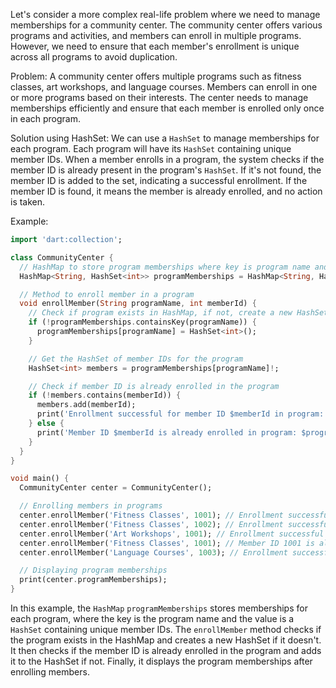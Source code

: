 Let's consider a more complex real-life problem where we need to manage memberships for a community center. The community center offers various programs and activities, and members can enroll in multiple programs. However, we need to ensure that each member's enrollment is unique across all programs to avoid duplication.

Problem:
A community center offers multiple programs such as fitness classes, art workshops, and language courses. Members can enroll in one or more programs based on their interests. The center needs to manage memberships efficiently and ensure that each member is enrolled only once in each program.

Solution using HashSet:
We can use a `HashSet` to manage memberships for each program. Each program will have its `HashSet` containing unique member IDs. When a member enrolls in a program, the system checks if the member ID is already present in the program's `HashSet`. If it's not found, the member ID is added to the set, indicating a successful enrollment. If the member ID is found, it means the member is already enrolled, and no action is taken.

Example:

```dart
import 'dart:collection';

class CommunityCenter {
  // HashMap to store program memberships where key is program name and value is HashSet of member IDs
  HashMap<String, HashSet<int>> programMemberships = HashMap<String, HashSet<int>>();

  // Method to enroll member in a program
  void enrollMember(String programName, int memberId) {
    // Check if program exists in HashMap, if not, create a new HashSet for the program
    if (!programMemberships.containsKey(programName)) {
      programMemberships[programName] = HashSet<int>();
    }

    // Get the HashSet of member IDs for the program
    HashSet<int> members = programMemberships[programName]!;

    // Check if member ID is already enrolled in the program
    if (!members.contains(memberId)) {
      members.add(memberId);
      print('Enrollment successful for member ID $memberId in program: $programName');
    } else {
      print('Member ID $memberId is already enrolled in program: $programName');
    }
  }
}

void main() {
  CommunityCenter center = CommunityCenter();

  // Enrolling members in programs
  center.enrollMember('Fitness Classes', 1001); // Enrollment successful
  center.enrollMember('Fitness Classes', 1002); // Enrollment successful
  center.enrollMember('Art Workshops', 1001); // Enrollment successful
  center.enrollMember('Fitness Classes', 1001); // Member ID 1001 is already enrolled
  center.enrollMember('Language Courses', 1003); // Enrollment successful

  // Displaying program memberships
  print(center.programMemberships);
}
```

In this example, the `HashMap` `programMemberships` stores memberships for each program, where the key is the program name and the value is a `HashSet` containing unique member IDs. The `enrollMember` method checks if the program exists in the HashMap and creates a new HashSet if it doesn't. It then checks if the member ID is already enrolled in the program and adds it to the HashSet if not. Finally, it displays the program memberships after enrolling members.
